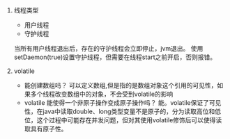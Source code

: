 1. 线程类型
    - 用户线程
    - 守护线程
    
    当所有用户线程退出后，存在的守护线程会立即停止，jvm退出。
    使用setDaemon(true)设置守护线程，但需要在线程start之前开启，否则报错。
2. volatile

    - 能创建数组吗？
        可以定义数组,但是指的是数组对象这个引用的可见性，如果多个线程改变数组中的对象，不会受到volatile的影响
    - volatile 能使得一个非原子操作变成原子操作吗？
        能。volatile保证了可见性，在java中读取double、long类型变量不是原子的，分为读取高位和低位，这个过程中可能存在并发问题，但对其使用volatile修饰后可以使得读取具有原子性。
